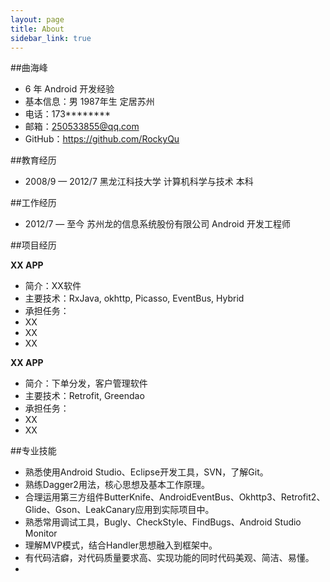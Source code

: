 ```yaml
---
layout: page
title: About
sidebar_link: true
---
```


##曲海峰

- 6 年 Android 开发经验
- 基本信息：男 1987年生 定居苏州
- 电话：173********
- 邮箱：250533855@qq.com
- GitHub：https://github.com/RockyQu

##教育经历

-  2008/9 — 2012/7 黑龙江科技大学 计算机科学与技术 本科 

##工作经历 

- 2012/7 — 至今 苏州龙的信息系统股份有限公司  Android 开发工程师

##项目经历

**XX APP**

- 简介：XX软件
- 主要技术：RxJava, okhttp, Picasso, EventBus, Hybrid
- 承担任务：
 - XX
 - XX
 - XX

**XX APP**

- 简介：下单分发，客户管理软件
- 主要技术：Retrofit, Greendao
- 承担任务：
 - XX
 - XX

##专业技能

- 熟悉使用Android Studio、Eclipse开发工具，SVN，了解Git。
- 熟练Dagger2用法，核心思想及基本工作原理。
- 合理运用第三方组件ButterKnife、AndroidEventBus、Okhttp3、Retrofit2、Glide、Gson、LeakCanary应用到实际项目中。
- 熟悉常用调试工具，Bugly、CheckStyle、FindBugs、Android Studio Monitor
- 理解MVP模式，结合Handler思想融入到框架中。
- 有代码洁癖，对代码质量要求高、实现功能的同时代码美观、简洁、易懂。
- 